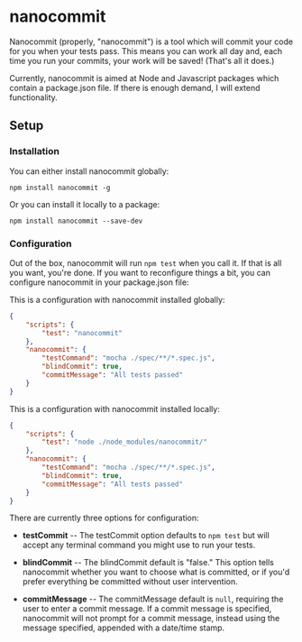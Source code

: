 # nanocommit #

Nanocommit (properly, "nanocommit") is a tool which will commit your code for you when your tests pass.  This means you can work all day and, each time you run your commits, your work will be saved! (That's all it does.)

Currently, nanocommit is aimed at Node and Javascript packages which contain a package.json file.  If there is enough demand, I will extend functionality.

## Setup ##

### Installation ###

You can either install nanocommit globally:

```
npm install nanocommit -g
```
Or you can install it locally to a package:

```
npm install nanocommit --save-dev
```

### Configuration ###

Out of the box, nanocommit will run `npm test` when you call it.  If that is all you want, you're done.  If you want to reconfigure things a bit, you can configure nanocommit in your package.json file:

This is a configuration with nanocommit installed globally:

```json
{
    "scripts": {
        "test": "nanocommit"
    },
    "nanocommit": {
        "testCommand": "mocha ./spec/**/*.spec.js",
        "blindCommit": true,
        "commitMessage": "All tests passed"
    }
}
```

This is a configuration with nanocommit installed locally:

```json
{
    "scripts": {
        "test": "node ./node_modules/nanocommit/"
    },
    "nanocommit": {
        "testCommand": "mocha ./spec/**/*.spec.js",
        "blindCommit": true,
        "commitMessage": "All tests passed"
    }
}
```

There are currently three options for configuration:

- **testCommit** -- The testCommit option defaults to `npm test` but will accept any terminal command you might use to run your tests.

- **blindCommit** -- The blindCommit default is "false." This option tells nanocommit whether you want to choose what is committed, or if you'd prefer everything be committed without user intervention.

- **commitMessage** -- The commitMessage default is `null`, requiring the user to enter a commit message. If a commit message is specified, nanocommit will not prompt for a commit message, instead using the message specified, appended with a date/time stamp.


